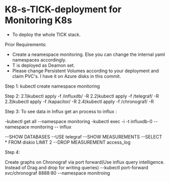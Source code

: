 # K8-s-TICK-deployment for Monitoring K8s
- To deploy the whole TICK stack. 

Prior Requirements:  
- Create a neamespace monitoring. Else you can change the internal yaml namespaces accordingly.
- T is deployed as Deamon set.
- Please change Persistent Volumes according to your deployment and claim PVC's. I have it on Azure disks in this commit.

Step 1:
kubectl create namespace monitoring

Step 2:
2.1)kubectl apply -f /influxdb/ -R
2.2)kubectl apply -f /telegraf/ -R
2.3)kubectl apply -f /kapacitor/ -R
2.4)kubectl apply -f /chronograf/ -R

Step 3:
To see data in Influx get an process to influx :

-kubectl get all --namespace monitoring
-kubectl exec -i -t influxdb-0 --namespace monitoring -- influx

--SHOW DATABASES
--USE telegraf
--SHOW MEASUREMENTS
--SELECT * FROM diskio LIMIT 2
--DROP MEASUREMENT access_log

Step 4:

Create graphs on Chronograf via port forward(Use influx query intelligence. Instead of Drag and drop for writing queries)
--kubectl port-forward svc/chronograf 8888:80 --namespace monitroing
